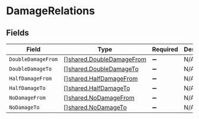 # DamageRelations


## Fields

| Field                                                                | Type                                                                 | Required                                                             | Description                                                          |
| -------------------------------------------------------------------- | -------------------------------------------------------------------- | -------------------------------------------------------------------- | -------------------------------------------------------------------- |
| `DoubleDamageFrom`                                                   | [][shared.DoubleDamageFrom](../../models/shared/doubledamagefrom.md) | :heavy_minus_sign:                                                   | N/A                                                                  |
| `DoubleDamageTo`                                                     | [][shared.DoubleDamageTo](../../models/shared/doubledamageto.md)     | :heavy_minus_sign:                                                   | N/A                                                                  |
| `HalfDamageFrom`                                                     | [][shared.HalfDamageFrom](../../models/shared/halfdamagefrom.md)     | :heavy_minus_sign:                                                   | N/A                                                                  |
| `HalfDamageTo`                                                       | [][shared.HalfDamageTo](../../models/shared/halfdamageto.md)         | :heavy_minus_sign:                                                   | N/A                                                                  |
| `NoDamageFrom`                                                       | [][shared.NoDamageFrom](../../models/shared/nodamagefrom.md)         | :heavy_minus_sign:                                                   | N/A                                                                  |
| `NoDamageTo`                                                         | [][shared.NoDamageTo](../../models/shared/nodamageto.md)             | :heavy_minus_sign:                                                   | N/A                                                                  |